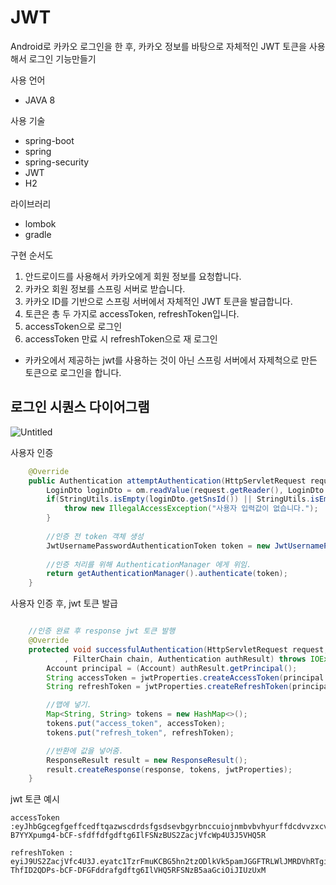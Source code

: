 # JWT
Android로 카카오 로그인을 한 후, 카카오 정보를 바탕으로 자체적인 JWT 토큰을 사용해서 로그인 기능만들기  

사용 언어
- JAVA 8


사용 기술
- spring-boot
- spring
- spring-security
- JWT
- H2


라이브러리
- lombok
- gradle


구현 순서도 
1. 안드로이드를 사용해서 카카오에게 회원 정보를 요청합니다.
2. 카카오 회원 정보를 스프링 서버로 받습니다.
3. 카카오 ID를 기반으로 스프링 서버에서 자체적인 JWT 토큰을 발급합니다. 
4. 토큰은 총 두 가지로 accessToken, refreshToken입니다. 
5. accessToken으로 로그인 
6. accessToken 만료 시 refreshToken으로 재 로그인 

* 카카오에서 제공하는 jwt를 사용하는 것이 아닌 스프링 서버에서 자제척으로 만든 토큰으로 로그인을 합니다.


## 로그인 시퀀스 다이어그램
![Untitled](https://user-images.githubusercontent.com/87289562/216900238-a2d36691-515b-4e78-bdf9-ee72db70f87d.png)



사용자 인증
```java
    @Override
    public Authentication attemptAuthentication(HttpServletRequest request, HttpServletResponse response) throws AuthenticationException, IOException, ServletExceptio{
        LoginDto loginDto = om.readValue(request.getReader(), LoginDto.class);
        if(StringUtils.isEmpty(loginDto.getSnsId()) || StringUtils.isEmpty(loginDto.getName())){
            throw new IllegalAccessException("사용자 입력값이 없습니다.");
        }
        
        //인증 전 token 객체 생성
        JwtUsernamePasswordAuthenticationToken token = new JwtUsernamePasswordAuthenticationToken(loginDto.getSnsId(),loginDto.getName());
        
        //인증 처리를 위해 AuthenticationManager 에게 위임.
        return getAuthenticationManager().authenticate(token);
    }
```


사용자 인증 후, jwt 토큰 발급
```java

    //인증 완료 후 response jwt 토큰 발행
    @Override
    protected void successfulAuthentication(HttpServletRequest request, HttpServletResponse response
            , FilterChain chain, Authentication authResult) throws IOException, ServletException {
        Account principal = (Account) authResult.getPrincipal();
        String accessToken = jwtProperties.createAccessToken(principal.getSnsId());
        String refreshToken = jwtProperties.createRefreshToken(principal.getSnsId());

        //맵에 넣기.
        Map<String, String> tokens = new HashMap<>();
        tokens.put("access_token", accessToken);
        tokens.put("refresh_token", refreshToken);

        //반환에 값을 넣어줌.
        ResponseResult result = new ResponseResult();
        result.createResponse(response, tokens, jwtProperties);
    }
```


jwt 토큰 예시
```
accessToken  :eyJhbGgcegfgeffcedftqazwscdrdsfgsdsevbgyrbnccuiojnmbvbvhyurffdcdvvzxcvwedfuuvgrtvfmJLWlJMRDVhRTgiLCJleHAiOjE2NzU3NDEzNDl9.JDPsm5LUHtc1TzrFmuIxKCBG5hnZ-B7YYXpumg4-bCF-sfdffdfgdftg6IlFSNzBUS2ZacjVfcWp4U3J5VHQ5R

refreshToken : eyiJ9US2ZacjVfc4U3J.eyatc1TzrFmuKCBG5hn2tzODlkVk5pamJGGFTRLWlJMRDVhRTgiLCB7YYXpumg4JleHAiOjE2NzU3NDEzNDl9.zbnNJZCgrrtthytfdgbfdgm5LUHJ-ThfID2QDPs-bCF-DFGFddrafgdftg6IlVHQ5RFSNzB5aaGciOiJIUzUxM
```


